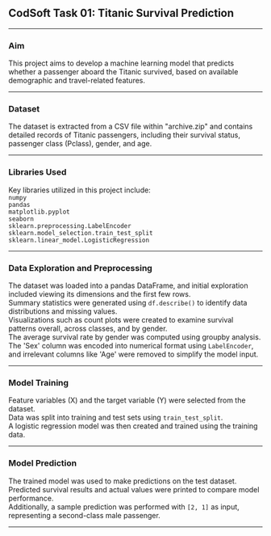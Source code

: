 ## CodSoft Task 01: Titanic Survival Prediction

---

### Aim  
This project aims to develop a machine learning model that predicts whether a passenger aboard the Titanic survived, based on available demographic and travel-related features.

---

### Dataset  
The dataset is extracted from a CSV file within "archive.zip" and contains detailed records of Titanic passengers, including their survival status, passenger class (Pclass), gender, and age.

---

### Libraries Used  
Key libraries utilized in this project include:  
`numpy`  
`pandas`  
`matplotlib.pyplot`  
`seaborn`  
`sklearn.preprocessing.LabelEncoder`  
`sklearn.model_selection.train_test_split`  
`sklearn.linear_model.LogisticRegression`

---

### Data Exploration and Preprocessing  
The dataset was loaded into a pandas DataFrame, and initial exploration included viewing its dimensions and the first few rows.  
Summary statistics were generated using `df.describe()` to identify data distributions and missing values.  
Visualizations such as count plots were created to examine survival patterns overall, across classes, and by gender.  
The average survival rate by gender was computed using groupby analysis.  
The 'Sex' column was encoded into numerical format using `LabelEncoder`, and irrelevant columns like 'Age' were removed to simplify the model input.

---

### Model Training  
Feature variables (X) and the target variable (Y) were selected from the dataset.  
Data was split into training and test sets using `train_test_split`.  
A logistic regression model was then created and trained using the training data.

---

### Model Prediction  
The trained model was used to make predictions on the test dataset.  
Predicted survival results and actual values were printed to compare model performance.  
Additionally, a sample prediction was performed with `[2, 1]` as input, representing a second-class male passenger.

---
